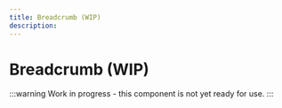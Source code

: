 ```yaml
---
title: Breadcrumb (WIP)
description: 
---
```


# Breadcrumb (WIP)

:::warning
Work in progress - this component is not yet ready for use.
:::
